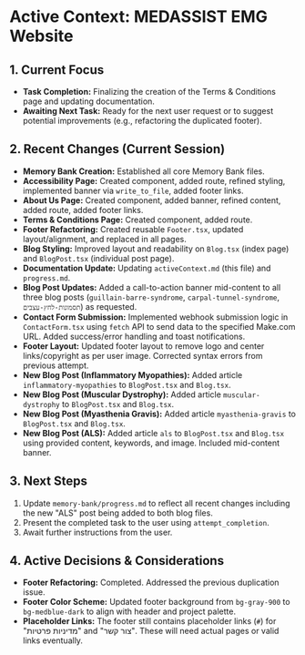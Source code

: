 # Active Context: MEDASSIST EMG Website

## 1. Current Focus
*   **Task Completion:** Finalizing the creation of the Terms & Conditions page and updating documentation.
*   **Awaiting Next Task:** Ready for the next user request or to suggest potential improvements (e.g., refactoring the duplicated footer).

## 2. Recent Changes (Current Session)
*   **Memory Bank Creation:** Established all core Memory Bank files.
*   **Accessibility Page:** Created component, added route, refined styling, implemented banner via `write_to_file`, added footer links.
*   **About Us Page:** Created component, added banner, refined content, added route, added footer links.
*   **Terms & Conditions Page:** Created component, added route.
*   **Footer Refactoring:** Created reusable `Footer.tsx`, updated layout/alignment, and replaced in all pages.
*   **Blog Styling:** Improved layout and readability on `Blog.tsx` (index page) and `BlogPost.tsx` (individual post page).
*   **Documentation Update:** Updating `activeContext.md` (this file) and `progress.md`.
*   **Blog Post Updates:** Added a call-to-action banner mid-content to all three blog posts (`guillain-barre-syndrome`, `carpal-tunnel-syndrome`, `תסמונות-לחץ-עצבים`) as requested.
*   **Contact Form Submission:** Implemented webhook submission logic in `ContactForm.tsx` using `fetch` API to send data to the specified Make.com URL. Added success/error handling and toast notifications.
*   **Footer Layout:** Updated footer layout to remove logo and center links/copyright as per user image. Corrected syntax errors from previous attempt.
*   **New Blog Post (Inflammatory Myopathies):** Added article `inflammatory-myopathies` to `BlogPost.tsx` and `Blog.tsx`.
*   **New Blog Post (Muscular Dystrophy):** Added article `muscular-dystrophy` to `BlogPost.tsx` and `Blog.tsx`.
*   **New Blog Post (Myasthenia Gravis):** Added article `myasthenia-gravis` to `BlogPost.tsx` and `Blog.tsx`.
*   **New Blog Post (ALS):** Added article `als` to `BlogPost.tsx` and `Blog.tsx` using provided content, keywords, and image. Included mid-content banner.

## 3. Next Steps
1.  Update `memory-bank/progress.md` to reflect all recent changes including the new "ALS" post being added to both blog files.
2.  Present the completed task to the user using `attempt_completion`.
3.  Await further instructions from the user.

## 4. Active Decisions & Considerations
*   **Footer Refactoring:** Completed. Addressed the previous duplication issue.
*   **Footer Color Scheme:** Updated footer background from `bg-gray-900` to `bg-medblue-dark` to align with header and project palette.
*   **Placeholder Links:** The footer still contains placeholder links (`#`) for "מדיניות פרטיות" and "צור קשר". These will need actual pages or valid links eventually.

